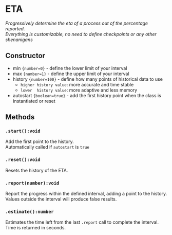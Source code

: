 # ETA
_Progressively determine the eta of a process out of the percentage reported._<br/>
_Everything is customizable, no need to define checkpoints or any other shenanigans_

## Constructor
- min `{number=0}` - define the lower limit of your interval
- max `{number=1}` - define the upper limit of your interval
- history `{number=100}` - define how many points of historical data to use
    - `higher history value`: more accurate and time stable
    - `lower  history value`: more adaptive and less memory
- autostart `{boolean=true}` - add the first history point when the class is instantiated or reset

## Methods

### `.start():void`
Add the first point to the history.<br/>
Automatically called if `autostart` is `true`

### `.reset():void`
Resets the history of the ETA.

### `.report(number):void`
Report the progress within the defined interval, adding a point to the history.<br/>
Values outside the interval will produce false results.

### `.estimate():number`
Estimates the time left from the last `.report` call to complete the interval.<br/>
Time is returned in seconds.
